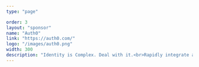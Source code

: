 ```yaml
---
type: "page"

order: 3
layout: "sponsor"
name: "Auth0"
link: "https://auth0.com/"
logo: "/images/auth0.png"
width: 300
description: "Identity is Complex. Deal with it.<br>Rapidly integrate authentication and authorization for web, mobile, and legacy applications so you can focus on your core business."
---
```


